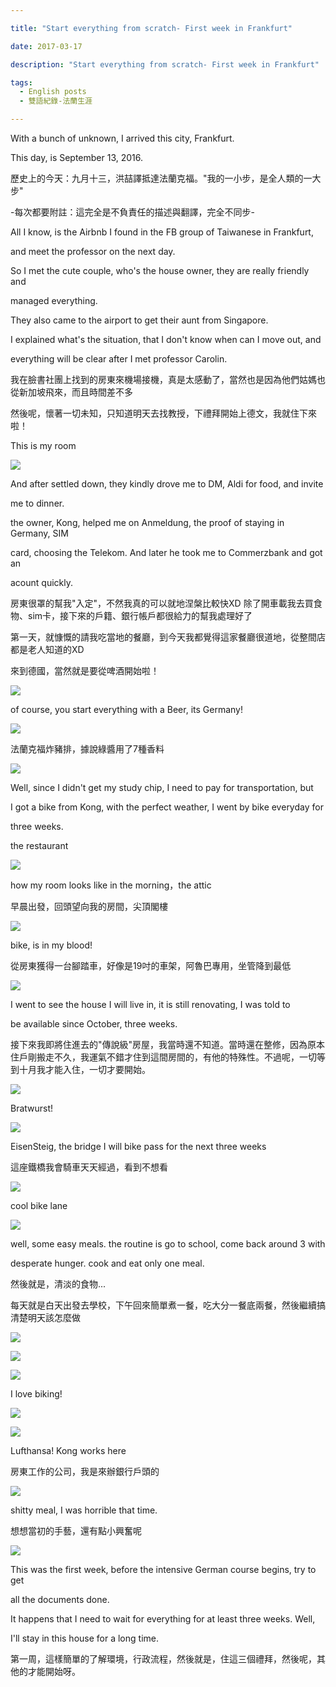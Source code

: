 ```yaml
---

title: "Start everything from scratch- First week in Frankfurt"

date: 2017-03-17

description: "Start everything from scratch- First week in Frankfurt"

tags:
  - English posts
  - 雙語紀錄-法蘭生涯

---
```


With a bunch of unknown, I arrived this city, Frankfurt.

This day, is September 13, 2016.

歷史上的今天：九月十三，洪喆譯抵達法蘭克福。"我的一小步，是全人類的一大步"

-每次都要附註：這完全是不負責任的描述與翻譯，完全不同步-

All I know, is the Airbnb I found in the FB group of Taiwanese in Frankfurt,

and meet the professor on the next day.

So I met the cute couple, who's the house owner, they are really friendly and

managed everything.

They also came to the airport to get their aunt from Singapore.

I explained what's the situation, that I don't know when can I move out, and

everything will be clear after I met professor Carolin.

我在臉書社團上找到的房東來機場接機，真是太感動了，當然也是因為他們姑媽也從新加坡飛來，而且時間差不多

然後呢，懷著一切未知，只知道明天去找教授，下禮拜開始上德文，我就住下來啦！

This is my room

[![](https://jaythecheyi.home.blog/wp-content/uploads/2019/11/da101-img_0193.jpg)](https://jaythecheyi.home.blog/wp-content/uploads/2019/11/79cd6-img_0193.jpg)

And after settled down, they kindly drove me to DM, Aldi for food, and invite

me to dinner.

the owner, Kong, helped me on Anmeldung, the proof of staying in Germany, SIM

card, choosing the Telekom. And later he took me to Commerzbank and got an

acount quickly.

房東很罩的幫我"入定"，不然我真的可以就地涅槃比較快XD 除了開車載我去買食物、sim卡，接下來的戶籍、銀行帳戶都很給力的幫我處理好了

第一天，就慷慨的請我吃當地的餐廳，到今天我都覺得這家餐廳很道地，從整間店都是老人知道的XD

來到德國，當然就是要從啤酒開始啦！

[![](https://jaythecheyi.home.blog/wp-content/uploads/2019/11/51e89-img_0194.jpg)](https://jaythecheyi.home.blog/wp-content/uploads/2019/11/efce7-img_0194.jpg)

of course, you start everything with a Beer, its Germany!

[![](https://jaythecheyi.home.blog/wp-content/uploads/2019/11/b2c91-img_0196.jpg)](https://jaythecheyi.home.blog/wp-content/uploads/2019/11/a9040-img_0196.jpg)

法蘭克福炸豬排，據說綠醬用了7種香料

[![](https://jaythecheyi.home.blog/wp-content/uploads/2019/11/a1538-img_0197.jpg)](https://jaythecheyi.home.blog/wp-content/uploads/2019/11/4594b-img_0197.jpg)

Well, since I didn't get my study chip, I need to pay for transportation, but

I got a bike from Kong, with the perfect weather, I went by bike everyday for

three weeks.

the restaurant

[![](https://jaythecheyi.home.blog/wp-content/uploads/2019/11/7cef1-img_0198.jpg)](https://jaythecheyi.home.blog/wp-content/uploads/2019/11/85b15-img_0198.jpg)

how my room looks like in the morning，the attic

早晨出發，回頭望向我的房間，尖頂閣樓

[![](https://jaythecheyi.home.blog/wp-content/uploads/2019/11/72d0e-img_0200.jpg)](https://jaythecheyi.home.blog/wp-content/uploads/2019/11/20683-img_0200.jpg)

bike, is in my blood!

從房東獲得一台腳踏車，好像是19吋的車架，阿魯巴專用，坐管降到最低

[![](https://jaythecheyi.home.blog/wp-content/uploads/2019/11/ffd86-img_0201.jpg)](https://jaythecheyi.home.blog/wp-content/uploads/2019/11/8056b-img_0201.jpg)

I went to see the house I will live in, it is still renovating, I was told to

be available since October, three weeks.

接下來我即將住進去的"傳說級"房屋，我當時還不知道。當時還在整修，因為原本住戶剛搬走不久，我運氣不錯才住到這間房間的，有他的特殊性。不過呢，一切等到十月我才能入住，一切才要開始。

[![](https://jaythecheyi.home.blog/wp-content/uploads/2019/11/dc3ff-img_0205.jpg)](https://jaythecheyi.home.blog/wp-content/uploads/2019/11/b38fc-img_0205.jpg)

Bratwurst!

[![](https://jaythecheyi.home.blog/wp-content/uploads/2019/11/80e79-img_0206.jpg)](https://jaythecheyi.home.blog/wp-content/uploads/2019/11/19c67-img_0206.jpg)

EisenSteig, the bridge I will bike pass for the next three weeks

這座鐵橋我會騎車天天經過，看到不想看

[![](https://jaythecheyi.home.blog/wp-content/uploads/2019/11/85fae-img_0210.jpg)](https://jaythecheyi.home.blog/wp-content/uploads/2019/11/c57cb-img_0210.jpg)

cool bike lane

[![](https://jaythecheyi.home.blog/wp-content/uploads/2019/11/92bdd-img_0213.jpg)](https://jaythecheyi.home.blog/wp-content/uploads/2019/11/3705f-img_0213.jpg)

well, some easy meals. the routine is go to school, come back around 3 with

desperate hunger. cook and eat only one meal.

然後就是，清淡的食物...

每天就是白天出發去學校，下午回來簡單煮一餐，吃大分一餐底兩餐，然後繼續搞清楚明天該怎麼做

[![](https://jaythecheyi.home.blog/wp-content/uploads/2019/11/5d005-img_0215.jpg)](https://jaythecheyi.home.blog/wp-content/uploads/2019/11/cff79-img_0215.jpg)

[![](https://jaythecheyi.home.blog/wp-content/uploads/2019/11/8ffbe-img_0219.jpg)](https://jaythecheyi.home.blog/wp-content/uploads/2019/11/06a13-img_0219.jpg)

[![](https://jaythecheyi.home.blog/wp-content/uploads/2019/11/6571a-img_0220.jpg)](https://jaythecheyi.home.blog/wp-content/uploads/2019/11/0b926-img_0220.jpg)

I love biking!

[![](https://jaythecheyi.home.blog/wp-content/uploads/2019/11/495ea-img_0221.jpg)](https://jaythecheyi.home.blog/wp-content/uploads/2019/11/5af24-img_0221.jpg)

[![](https://jaythecheyi.home.blog/wp-content/uploads/2019/11/5c6d8-img_0222.jpg)](https://jaythecheyi.home.blog/wp-content/uploads/2019/11/587eb-img_0222.jpg)

Lufthansa! Kong works here

房東工作的公司，我是來辦銀行戶頭的

[![](https://jaythecheyi.home.blog/wp-content/uploads/2019/11/246c2-img_0230.jpg)](https://jaythecheyi.home.blog/wp-content/uploads/2019/11/8527c-img_0230.jpg)

shitty meal, I was horrible that time.

想想當初的手藝，還有點小興奮呢

[![](https://jaythecheyi.home.blog/wp-content/uploads/2019/11/1dd82-img_0233.jpg)](https://jaythecheyi.home.blog/wp-content/uploads/2019/11/36087-img_0233.jpg)

This was the first week, before the intensive German course begins, try to get

all the documents done.

It happens that I need to wait for everything for at least three weeks. Well,

I'll stay in this house for a long time.

第一周，這樣簡單的了解環境，行政流程，然後就是，住這三個禮拜，然後呢，其他的才能開始呀。
